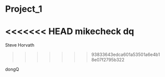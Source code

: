 # Project_1

<<<<<<< HEAD
mikecheck dq
=======
Steve Horvath
>>>>>>> 93833643edca601a53501a6e4b18e07f2795b322

dongQ